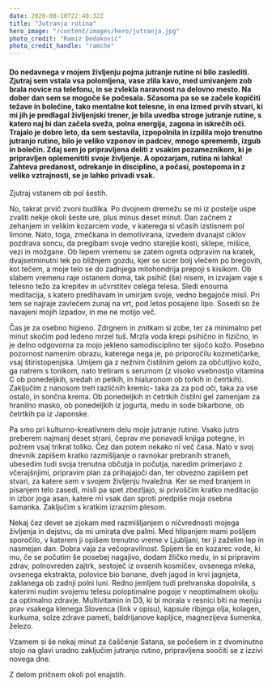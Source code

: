 ```yaml
---
date: 2020-08-10T22:40:32Z
title: "Jutranja rutina"
hero_image: "/content/images/hero/jutranja.jpg"
photo_credit: "Ramiz Dedaković"
photo_credit_handle: "ramche"
---
```


#### Do nedavnega v mojem življenju pojma jutranje rutine ni bilo zaslediti. Zjutraj sem vstala vsa polomljena, vase zlila kavo, med umivanjem zob brala novice na telefonu, in se zvlekla naravnost na delovno mesto. Na dober dan sem se mogoče še počesala. Sčasoma pa so se začele kopičiti težave in bolečine, tako mentalne kot telesne, in ena izmed prvih stvari, ki mi jih je predlagal življenjski trener, je bila uvedba stroge jutranje rutine, s katero naj bi dan začela sveža, polna energija, zagona in iskrečih oči. Trajalo je dobro leto, da sem sestavila, izpopolnila in izpilila mojo trenutno jutranjo rutino, bilo je veliko vzponov in padcev, mnogo sprememb, izgub in bolečin. Zdaj sem jo pripravljena deliti z vsakim pozameznikom, ki je pripravljen oplemenititi svoje življenje. A opozarjam, rutina ni lahka! Zahteva predanost, odrekanje in disciplino, a počasi, postopoma in z veliko vztrajnosti, se jo lahko privadi vsak. 


Zjutraj vstanem ob pol šestih. 

No, takrat prvič zvoni budilka. Po dvojnem dremežu se mi iz postelje uspe zvaliti nekje okoli šeste ure, plus minus deset minut. Dan začnem z zehanjem in velikim kozarcem vode, v katerega si včasih izstisnem pol limone. Nato, toga, zmečkana in demotivirana, izvedem dvanajst ciklov pozdrava soncu, da pregibam svoje vedno starejše kosti, sklepe, mišice, vezi in možgane. Ob lepem vremenu se zatem ogreta odpravim na kratek, dvajsetminutni tek po bližnjem gozdu, kjer se sicer bolj vlečem po bregovih, kot tečem, a moje telo se do zadnjega mitohondrija prepoji s kisikom. Ob slabem vremenu raje ostanem doma, tak psihič (še) nisem, in izvajam vaje s telesno težo za krepitev in učvrstitev celega telesa. Sledi enourna meditacija, s katero predihavam in umirjam svoje, vedno begajoče misli. Pri tem se najraje zavlečem zunaj na vrt, pod letos posajeno lipo. Sosedi so že navajeni mojih izpadov, in me ne motijo več.  

Čas je za osebno higieno. Zdrgnem in znitkam si zobe, ter za minimalno pet minut skočim pod ledeno mrzel tuš. Mrzla voda krepi psihično in fizično, in je delno odgovorna za mojo jekleno samodisciplino ter sijočo kožo. Posebno pozornost namenim obrazu, katerega nega je, po priporočilu kozmetičarke, vsaj štiristopenjska. Umijem ga z nežnim čistilnim gelom za občutljivo kožo, ga natrem s tonikom, nato tretiram s serumom (z visoko vsebnostjo vitamina C ob ponedeljkih, sredah in petkih, in hialuronom ob torkih in četrtkih). Zaključim z nanosom treh različnih kremic- taka za za pod oči, taka za vse ostalo, in sončna krema. Ob ponedeljkih in četrtkih čistilni gel zamenjam za hranilno masko, ob ponedeljkih iz jogurta, medu in sode bikarbone, ob četrtkih pa iz Japonske. 

Pa smo pri kulturno-kreativnem delu moje jutranje rutine. Vsako jutro preberem najmanj deset strani, čeprav me ponavadi knjiga potegne, in požrem vsaj trikrat toliko. Čez dan potem nekako ni več časa. Nato v svoj dnevnik zapišem kratko razmišljanje o ravnokar prebranih straneh, ubesedim tudi svoja trenutna občutja in počutja, naredim primerjavo z včerajšnjimi, pripravim plan za prihajajoči dan, ter obvezno zapišem pet stvari, za katere sem v svojem življenju hvaležna. Ker se med branjem in pisanjem telo zasedi, misli pa spet zbezljajo, si privoščim kratko meditacijo in izbor joga asan, katere mi vsak dan sproti predpiše moja osebna šamanka. Zaključim s kratkim izraznim plesom. 

Nekaj čez devet se zjokam med razmišljanjem o ničvrednosti mojega življenja in dejstvu, da mi umirata dve palmi. Med hlipanjem mami pošljem sporočilo, v katerem ji opišem trenutno vreme v Ljubljani, ter ji zaželim lep in nasmejan dan. Dobra vaja za večopravilnost. Spijem še en kozarec vode, ki mu, če se počutim še posebej nagajivo, dodam žličko medu, in si pripravim zdrav, polnovreden zajtrk, sestoječ iz ovsenih kosmičev, ovsenega mleka, ovsenega ekstrakta, polovice bio banane, dveh jagod in krvi jagnjeta, zaklanega ob zadnji polni luni. Redno jemljem tudi prehranska dopolnila, s katerimi nudim svojemu telesu poloptimalne pogoje v neoptimalnem okolju za optimalno zdravje. Multivitamin in D3, ki bi morala v resnici biti na meniju prav vsakega klenega Slovenca (link v opisu), kapsule ribjega olja, kolagen, kurkuma, solze zdrave pameti, baldrijanove kapljice, magnezijeva šumenka, železo. 

Vzamem si še nekaj minut za čaščenje Satana, se počešem in z dvominutno stojo na glavi uradno zaključim jutranjo rutino, pripravljena soočiti se z izzivi novega dne. 

Z delom pričnem okoli pol enajstih.
